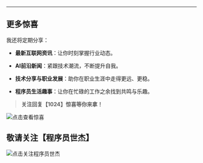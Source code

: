 ----


## 更多惊喜

我还将定期分享：

- **最新互联网资讯**：让你时刻掌握行业动态。

- **AI前沿新闻**：紧跟技术潮流，不断提升自我。

- **技术分享与职业发展**：助你在职业生涯中走得更远、更稳。

- **程序员生活趣事**：让你在忙碌的工作之余找到共鸣与乐趣。

  

> **关注回复【1024】惊喜等你来拿！**

![点击查看惊喜](https://coder-xieshijie-img-1253784930.cos.ap-beijing.myqcloud.com/img/2024/image-20240624140818030_937cf7d78178894d03f37dfb3b640b8a.png)

## 敬请关注【程序员世杰】

![点击关注程序员世杰](https://coder-xieshijie-img-1253784930.cos.ap-beijing.myqcloud.com/img/2024/coder_world_618-9122505_324d5d2e80e9ad51355871aa6ebda8f0.jpg)

